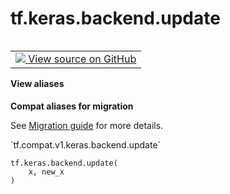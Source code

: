 <div itemscope itemtype="http://developers.google.com/ReferenceObject">
<meta itemprop="name" content="tf.keras.backend.update" />
<meta itemprop="path" content="Stable" />
</div>

# tf.keras.backend.update

<!-- Insert buttons and diff -->

<table class="tfo-notebook-buttons tfo-api nocontent" align="left">
<td>
  <a target="_blank" href="https://github.com/tensorflow/tensorflow/blob/r2.3/tensorflow/python/keras/backend.py#L1695-L1697">
    <img src="https://www.tensorflow.org/images/GitHub-Mark-32px.png" />
    View source on GitHub
  </a>
</td>
</table>





<section class="expandable">
  <h4 class="showalways">View aliases</h4>
  <p>
<b>Compat aliases for migration</b>
<p>See
<a href="https://www.tensorflow.org/guide/migrate">Migration guide</a> for
more details.</p>
<p>`tf.compat.v1.keras.backend.update`</p>
</p>
</section>

<pre class="devsite-click-to-copy prettyprint lang-py tfo-signature-link">
<code>tf.keras.backend.update(
    x, new_x
)
</code></pre>



<!-- Placeholder for "Used in" -->

